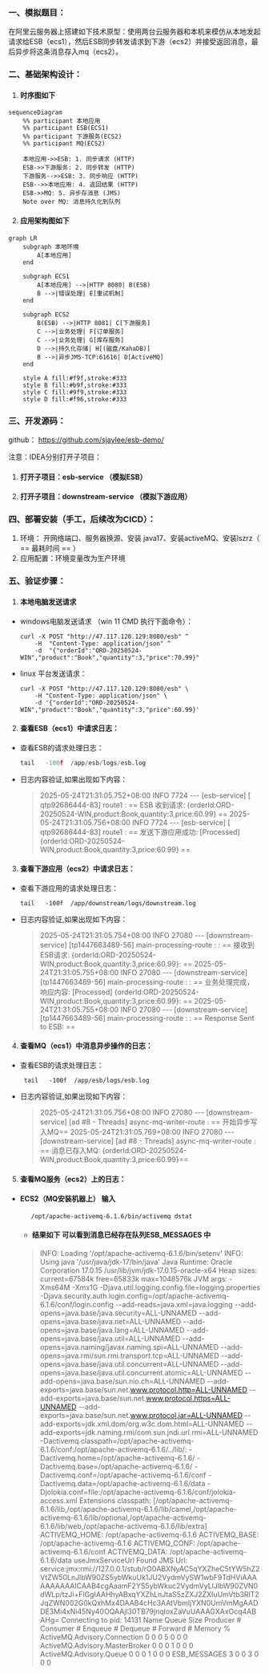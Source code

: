 ### 一、模拟题目：
在阿里云服务器上搭建如下技术原型：使用两台云服务器和本机来模仿从本地发起请求给ESB（ecs1），然后ESB同步转发请求到下游（ecs2）并接受返回消息，最后异步将这条消息存入mq（ecs2）。

### 二、基础架构设计：
 

1. #### 时序图如下

```mermaid
sequenceDiagram
    %% participant 本地应用
    %% participant ESB(ECS1)
    %% participant 下游服务(ECS2)
    %% participant MQ(ECS2)

    本地应用->>ESB: 1. 同步请求 (HTTP)
    ESB->>下游服务: 2. 同步转发 (HTTP)
    下游服务-->>ESB: 3. 同步响应 (HTTP)
    ESB-->>本地应用: 4. 返回结果 (HTTP)
    ESB->>MQ: 5. 异步存消息 (JMS)
    Note over MQ: 消息持久化到队列
```

2. #### 应用架构图如下

```mermaid
graph LR
    subgraph 本地环境
        A[本地应用]
    end

    subgraph ECS1    
        A[本地应用] -->|HTTP 8080| B(ESB)
        B -->|错误处理| E[重试机制]      
    end

    subgraph ECS2
        B(ESB) -->|HTTP 8081| C[下游服务]
        C -->|业务处理| F[订单服务]
        C -->|业务处理| G[库存服务]
        D -->|持久化存储| H[(磁盘/KahaDB)]
        B -->|异步JMS-TCP:61616| D[ActiveMQ]
    end

    style A fill:#f9f,stroke:#333
    style B fill:#b9f,stroke:#333
    style C fill:#9f9,stroke:#333
    style D fill:#f96,stroke:#333
```

### 三、开发源码：
   github：
   https://github.com/sjaylee/esb-demo/

注意：IDEA分别打开子项目：
1. ####  打开子项目：esb-service  （模拟ESB）
2. ####  打开子项目：downstream-service  （模拟下游应用）

### 四、部署安装（手工，后续改为CICD）：
1. 环境：	开网络端口、服务器换源、安装 java17、安装activeMQ、安装lszrz（ == 最耗时间 == ）
2. 应用配置：环境变量改为生产环境

### 五、验证步骤：

1. ####  本地电脑发送请求
* windows电脑发送请求 （win 11 CMD 执行下面命令）：
  ```bath
  curl -X POST "http://47.117.120.129:8080/esb" ^
      -H  "Content-Type: application/json" ^
      -d  "{"orderId":"ORD-20250524-WIN","product":"Book","quantity":3,"price":70.99}"
  ```
* linux 平台发送请求：
  ```bath
  curl -X POST "http://47.117.120.129:8080/esb" \
      -H "Content-Type: application/json" \
      -d '{"orderId":"ORD-20250524-WIN","product":"Book","quantity":3,"price":60.99}'
   ```

2. ####  查看ESB（ecs1）中请求日志：
* 查看ESB的请求处理日志：
	```python
   tail   -100f  /app/esb/logs/esb.log
	```
*  日志内容验证,如果出现如下内容：
   > 2025-05-24T21:31:05.752+08:00  INFO 7724 --- [esb-service] [ qtp92686444-83] route1                                   : == ESB 收到请求: {orderId:ORD-20250524-WIN,product:Book,quantity:3,price:60.99} ==
   2025-05-24T21:31:05.756+08:00  INFO 7724 --- [esb-service] [ qtp92686444-83] route1                                   : == 发送下游应用成功: [Processed] {orderId:ORD-20250524-WIN,product:Book,quantity:3,price:60.99} ==
3. ####  查看下游应用（ecs2）中请求日志：
* 查看下游应用的请求处理日志：
   ```bath
   tail   -100f  /app/downstream/logs/downstream.log
   ```
* 日志内容验证,如果出现如下内容：
   > 2025-05-24T21:31:05.754+08:00  INFO 27080 --- [downstream-service] [tp1447663489-56] main-processing-route                    : : == 接收到ESB请求: {orderId:ORD-20250524-WIN,product:Book,quantity:3,price:60.99}: ==
   2025-05-24T21:31:05.755+08:00  INFO 27080 --- [downstream-service] [tp1447663489-56] main-processing-route                    : : == 业务处理完成，响应内容: [Processed] {orderId:ORD-20250524-WIN,product:Book,quantity:3,price:60.99}: ==
   2025-05-24T21:31:05.755+08:00  INFO 27080 --- [downstream-service] [tp1447663489-56] main-processing-route                    : : == Response Sent to ESB: ==

4. ####  查看MQ（ecs1）中消息异步操作的日志：
* 查看ESB的请求处理日志：
  ``` bath
   tail   -100f  /app/esb/logs/esb.log
  ```
*  日志内容验证,如果出现如下内容：
   > 2025-05-24T21:31:05.756+08:00  INFO 27080 --- [downstream-service] [ad #8 - Threads] async-mq-writer-route                    : == 开始异步写入MQ==
   2025-05-24T21:31:05.769+08:00  INFO 27080 --- [downstream-service] [ad #8 - Threads] async-mq-writer-route                    : == 消息已存入MQ: {orderId:ORD-20250524-WIN,product:Book,quantity:3,price:60.99}==
5. ####  查看MQ服务（ecs2）上的日志：
* ####  ECS2（MQ安装机器上） 输入
  
  ```bath
     /opt/apache-activemq-6.1.6/bin/activemq dstat
  ```
  * #### 结果如下 可以看到消息已经存在队列ESB_MESSAGES 中
         
   >  INFO: Loading '/opt/apache-activemq-6.1.6/bin/setenv'
     INFO: Using java '/usr/java/jdk-17/bin/java'
     Java Runtime: Oracle Corporation 17.0.15 /usr/lib/jvm/jdk-17.0.15-oracle-x64
     Heap sizes: current=67584k  free=65833k  max=1048576k
     JVM args: -Xms64M -Xmx1G -Djava.util.logging.config.file=logging.properties -Djava.security.auth.login.config=/opt/apache-activemq-6.1.6/conf/login.config --add-reads=java.xml=java.logging --add-opens=java.base/java.security=ALL-UNNAMED --add-opens=java.base/java.net=ALL-UNNAMED --add-opens=java.base/java.lang=ALL-UNNAMED --add-opens=java.base/java.util=ALL-UNNAMED --add-opens=java.naming/javax.naming.spi=ALL-UNNAMED --add-opens=java.rmi/sun.rmi.transport.tcp=ALL-UNNAMED --add-opens=java.base/java.util.concurrent=ALL-UNNAMED --add-opens=java.base/java.util.concurrent.atomic=ALL-UNNAMED --add-opens=java.base/sun.nio.ch=ALL-UNNAMED --add-exports=java.base/sun.net.www.protocol.http=ALL-UNNAMED --add-exports=java.base/sun.net.www.protocol.https=ALL-UNNAMED --add-exports=java.base/sun.net.www.protocol.jar=ALL-UNNAMED --add-exports=jdk.xml.dom/org.w3c.dom.html=ALL-UNNAMED --add-exports=jdk.naming.rmi/com.sun.jndi.url.rmi=ALL-UNNAMED -Dactivemq.classpath=/opt/apache-activemq-6.1.6/conf:/opt/apache-activemq-6.1.6/../lib/: -Dactivemq.home=/opt/apache-activemq-6.1.6/ -Dactivemq.base=/opt/apache-activemq-6.1.6/ -Dactivemq.conf=/opt/apache-activemq-6.1.6/conf -Dactivemq.data=/opt/apache-activemq-6.1.6/data -Djolokia.conf=file:/opt/apache-activemq-6.1.6/conf/jolokia-access.xml
     Extensions classpath:
     [/opt/apache-activemq-6.1.6/lib,/opt/apache-activemq-6.1.6/lib/camel,/opt/apache-activemq-6.1.6/lib/optional,/opt/apache-activemq-6.1.6/lib/web,/opt/apache-activemq-6.1.6/lib/extra]
     ACTIVEMQ_HOME: /opt/apache-activemq-6.1.6
     ACTIVEMQ_BASE: /opt/apache-activemq-6.1.6
     ACTIVEMQ_CONF: /opt/apache-activemq-6.1.6/conf
     ACTIVEMQ_DATA: /opt/apache-activemq-6.1.6/data
     useJmxServiceUrl Found JMS Url: service:jmx:rmi://127.0.0.1/stub/rO0ABXNyAC5qYXZheC5tYW5hZ2VtZW50LnJlbW90ZS5ybWkuUk1JU2VydmVySW1wbF9TdHViAAAAAAAAAAICAAB4cgAaamF2YS5ybWkuc2VydmVyLlJlbW90ZVN0dWLp/tzJi+FlGgIAAHhyABxqYXZhLnJtaS5zZXJ2ZXIuUmVtb3RlT2JqZWN002G0kQxhMx4DAAB4cHc3AAtVbmljYXN0UmVmMgAADDE3Mi4xNi45Ny40OQAAjl30TB79jnqloxZaVuUAAAGXAxOcq4ABAHg=
     Connecting to pid: 14131
     Name                                                Queue Size  Producer #  Consumer #   Enqueue #   Dequeue #   Forward #    Memory %
     ActiveMQ.Advisory.Connection                                 0           0           0           5           0           0           0
     ActiveMQ.Advisory.MasterBroker                               0           0           0           1           0           0           0
     ActiveMQ.Advisory.Queue                                      0           0           0           1           0           0           0
     ESB_MESSAGES                                                 3           0           0           3           0           0           0
  


